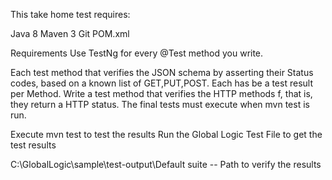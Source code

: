 This take home test requires:

Java 8
Maven 3
Git
POM.xml



Requirements
Use TestNg  for every @Test method you write.

Each test method that verifies the JSON schema by asserting their Status codes, based on a known list of GET,PUT,POST.
Each has  be a test result per Method.
Write a test method that verifies the HTTP methods  f, that is, they return a HTTP  status.
The final tests must execute when mvn test is run.


Execute mvn test to test the results
Run the Global Logic Test File to get the test results

C:\GlobalLogic\sample\test-output\Default suite -- Path to verify the results
